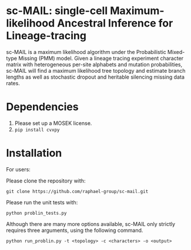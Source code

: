 # sc-MAIL: single-cell Maximum-likelihood Ancestral Inference for Lineage-tracing

sc-MAIL is a maximum likelihood algorithm under the Probabilistic Mixed-type Missing (PMM) model. Given a lineage tracing experiment character matrix with heterogeneous per-site alphabets and mutation probabilities, sc-MAIL will find a maximum likelihood tree topology and estimate branch lengths as well as stochastic dropout and heritable silencing missing data rates. 

# Dependencies
1. Please set up a MOSEK license.
2. `pip install cvxpy`


# Installation
For users:

Please clone the repository with:

```
git clone https://github.com/raphael-group/sc-mail.git
```
Please run the unit tests with:

```
python problin_tests.py
```

Although there are many more options available, sc-MAIL only strictly requires three arguments, using the following command.
```
python run_problin.py -t <topology> -c <characters> -o <output> 
```
<!-- # Reference -->

